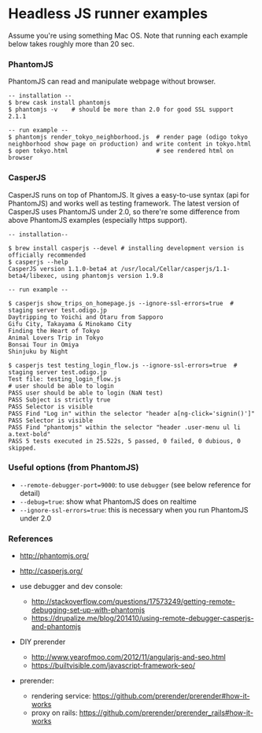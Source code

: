 # Headless JS runner examples

Assume you're using something Mac OS. Note that running each example below takes roughly more than 20 sec.

### PhantomJS

PhantomJS can read and manipulate webpage without browser.

```
-- installation --
$ brew cask install phantomjs
$ phantomjs -v    # should be more than 2.0 for good SSL support
2.1.1

-- run example --
$ phantomjs render_tokyo_neighborhood.js  # render page (odigo tokyo neighborhood show page on production) and write content in tokyo.html
$ open tokyo.html                         # see rendered html on browser
```

### CasperJS

CasperJS runs on top of PhantomJS.
It gives a easy-to-use syntax (api for PhantomJS) and works well as testing framework.
The latest version of CasperJS uses PhantomJS under 2.0,
so there're some difference from above PhantomJS examples (especially https support).

```
-- installation--

$ brew install casperjs --devel # installing development version is officially recommended
$ casperjs --help
CasperJS version 1.1.0-beta4 at /usr/local/Cellar/casperjs/1.1-beta4/libexec, using phantomjs version 1.9.8

-- run example --

$ casperjs show_trips_on_homepage.js --ignore-ssl-errors=true  # staging server test.odigo.jp
Daytripping to Yoichi and Otaru from Sapporo
Gifu City, Takayama & Minokamo City
Finding the Heart of Tokyo
Animal Lovers Trip in Tokyo
Bonsai Tour in Omiya
Shinjuku by Night

$ casperjs test testing_login_flow.js --ignore-ssl-errors=true  # staging server test.odigo.jp
Test file: testing_login_flow.js
# user should be able to login
PASS user should be able to login (NaN test)
PASS Subject is strictly true
PASS Selector is visible
PASS Find "Log in" within the selector "header a[ng-click='signin()']"
PASS Selector is visible
PASS Find "phantomjs" within the selector "header .user-menu ul li a.text-bold"
PASS 5 tests executed in 25.522s, 5 passed, 0 failed, 0 dubious, 0 skipped.
```

### Useful options (from PhantomJS)

- `--remote-debugger-port=9000`: to use `debugger` (see below reference for detail)
- `--debug=true`: show what PhantomJS does on realtime
- `--ignore-ssl-errors=true`: this is necessary when you run PhantomJS under 2.0

### References

- http://phantomjs.org/
- http://casperjs.org/

- use debugger and dev console:
  - http://stackoverflow.com/questions/17573249/getting-remote-debugging-set-up-with-phantomjs
  - https://drupalize.me/blog/201410/using-remote-debugger-casperjs-and-phantomjs

- DIY prerender
  - http://www.yearofmoo.com/2012/11/angularjs-and-seo.html
  - https://builtvisible.com/javascript-framework-seo/

- prerender:
  - rendering service: https://github.com/prerender/prerender#how-it-works
  - proxy on rails: https://github.com/prerender/prerender_rails#how-it-works
